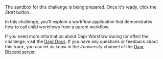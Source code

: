 The sandbox for this challenge is being prepared. Once it's ready, click the *Start* button.

In this challenge, you'll explore a workflow application that demonstrates how to call child workflows from a parent workflow.

If you need more information about Dapr Workflow during (or after) the challenge, visit the [Dapr Docs](https://docs.dapr.io/developing-applications/building-blocks/workflow/). If you have any questions or feedback about this track, you can let us know in the *#university* channel of the [Dapr Discord server](https://bit.ly/dapr-discord).
